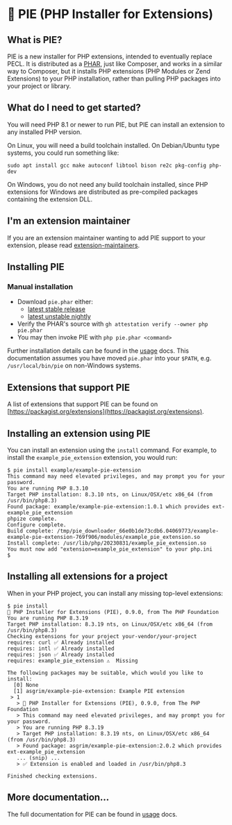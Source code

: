 # 🥧 PIE (PHP Installer for Extensions)

## What is PIE?

PIE is a new installer for PHP extensions, intended to eventually replace PECL.
It is distributed as a [PHAR](https://www.php.net/manual/en/intro.phar.php),
just like Composer, and works in a similar way to Composer, but it installs PHP
extensions (PHP Modules or Zend Extensions) to your PHP installation, rather
than pulling PHP packages into your project or library.

## What do I need to get started?

You will need PHP 8.1 or newer to run PIE, but PIE can install an extension to
any installed PHP version.

On Linux, you will need a build toolchain installed. On Debian/Ubuntu type
systems, you could run something like:

```shell
sudo apt install gcc make autoconf libtool bison re2c pkg-config php-dev
```

On Windows, you do not need any build toolchain installed, since PHP extensions
for Windows are distributed as pre-compiled packages containing the extension
DLL.

## I'm an extension maintainer

If you are an extension maintainer wanting to add PIE support to your extension,
please read [extension-maintainers](./docs/extension-maintainers.md).

## Installing PIE

### Manual installation

- Download `pie.phar` either:
  - [latest stable release](https://github.com/php/pie/releases)
  - [latest unstable nightly](https://php.github.io/pie/pie-nightly.phar)
- Verify the PHAR's source with `gh attestation verify --owner php pie.phar`
- You may then invoke PIE with `php pie.phar <command>`

Further installation details can be found in the [usage](./docs/usage.md) docs.
This documentation assumes you have moved `pie.phar` into your `$PATH`, e.g.
`/usr/local/bin/pie` on non-Windows systems.

## Extensions that support PIE

A list of extensions that support PIE can be found on
[https://packagist.org/extensions](https://packagist.org/extensions).

## Installing an extension using PIE

You can install an extension using the `install` command. For example, to
install the `example_pie_extension` extension, you would run:

```shell
$ pie install example/example-pie-extension
This command may need elevated privileges, and may prompt you for your password.
You are running PHP 8.3.10
Target PHP installation: 8.3.10 nts, on Linux/OSX/etc x86_64 (from /usr/bin/php8.3)
Found package: example/example-pie-extension:1.0.1 which provides ext-example_pie_extension
phpize complete.
Configure complete.
Build complete: /tmp/pie_downloader_66e0b1de73cdb6.04069773/example-example-pie-extension-769f906/modules/example_pie_extension.so
Install complete: /usr/lib/php/20230831/example_pie_extension.so
You must now add "extension=example_pie_extension" to your php.ini
$
```

## Installing all extensions for a project

When in your PHP project, you can install any missing top-level extensions:

```
$ pie install
🥧 PHP Installer for Extensions (PIE), 0.9.0, from The PHP Foundation
You are running PHP 8.3.19
Target PHP installation: 8.3.19 nts, on Linux/OSX/etc x86_64 (from /usr/bin/php8.3)
Checking extensions for your project your-vendor/your-project
requires: curl ✅ Already installed
requires: intl ✅ Already installed
requires: json ✅ Already installed
requires: example_pie_extension ⚠️  Missing

The following packages may be suitable, which would you like to install:
  [0] None
  [1] asgrim/example-pie-extension: Example PIE extension
 > 1
   > 🥧 PHP Installer for Extensions (PIE), 0.9.0, from The PHP Foundation
   > This command may need elevated privileges, and may prompt you for your password.
   > You are running PHP 8.3.19
   > Target PHP installation: 8.3.19 nts, on Linux/OSX/etc x86_64 (from /usr/bin/php8.3)
   > Found package: asgrim/example-pie-extension:2.0.2 which provides ext-example_pie_extension
   ... (snip) ...
   > ✅ Extension is enabled and loaded in /usr/bin/php8.3

Finished checking extensions.
```

## More documentation...

The full documentation for PIE can be found in [usage](./docs/usage.md) docs.
